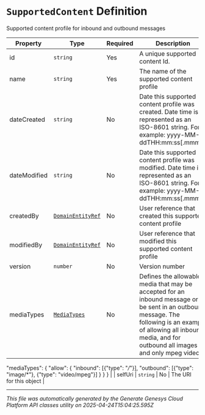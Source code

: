 # `SupportedContent` Definition

Supported content profile for inbound and outbound messages

| Property | Type | Required | Description |
|----------|------|----------|-------------|
| id | `string` | Yes | A unique supported content Id. |
| name | `string` | Yes | The name of the supported content profile |
| dateCreated | `string` | No | Date this supported content profile was created. Date time is represented as an ISO-8601 string. For example: yyyy-MM-ddTHH:mm:ss[.mmm]Z |
| dateModified | `string` | No | Date this supported content profile was modified. Date time is represented as an ISO-8601 string. For example: yyyy-MM-ddTHH:mm:ss[.mmm]Z |
| createdBy | [`DomainEntityRef`](domainentityref-definition.md) | No | User reference that created this supported content profile |
| modifiedBy | [`DomainEntityRef`](domainentityref-definition.md) | No | User reference that modified this supported content profile |
| version | `number` | No | Version number |
| mediaTypes | [`MediaTypes`](mediatypes-definition.md) | No | Defines the allowable media that may be accepted for an inbound message or to be sent in an outbound message. The following is an example of allowing all inbound media, and for outbound all images and only mpeg video: {
  "mediaTypes": {
    "allow": {
      "inbound": [{"type": "*/*"}],
      "outbound": [{"type": "image/*"}, {"type": "video/mpeg"}]
    }
  }
} |
| selfUri | `string` | No | The URI for this object |

---

*This file was automatically generated by the Generate Genesys Cloud Platform API classes utility on 2025-04-24T15:04:25.595Z*